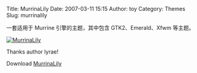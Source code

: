 Title: MurrinaLily
Date: 2007-03-11 15:15
Author: toy
Category: Themes
Slug: murrinalily

一套适用于 Murrine 引擎的主题，其中包含 GTK2、Emerald、Xfwm 等主题。

[![MurrinaLily](http://i.linuxtoy.org/i/2007/03/murrina-lily_s.png)](http://i.linuxtoy.org/i/2007/03/murrina-lily.png)

Thanks author lyrae!

Download
[MurrinaLily](http://www.gnome-look.org/content/show.php?content=54389)

